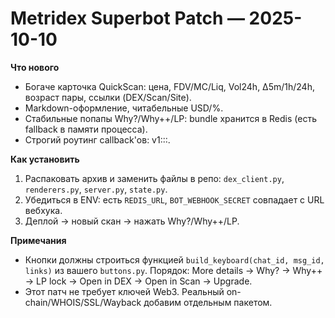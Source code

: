 
# Metridex Superbot Patch — 2025-10-10

**Что нового**
- Богаче карточка QuickScan: цена, FDV/MC/Liq, Vol24h, Δ5m/1h/24h, возраст пары, ссылки (DEX/Scan/Site).
- Markdown-оформление, читабельные USD/%.
- Стабильные попапы Why?/Why++/LP: bundle хранится в Redis (есть fallback в памяти процесса).
- Строгий роутинг callback'ов: v1:<ACTION>:<msgId>:<chatId>.

**Как установить**
1. Распаковать архив и заменить файлы в репо: `dex_client.py`, `renderers.py`, `server.py`, `state.py`.
2. Убедиться в ENV: есть `REDIS_URL`, `BOT_WEBHOOK_SECRET` совпадает с URL вебхука.
3. Деплой → новый скан → нажать Why?/Why++/LP.

**Примечания**
- Кнопки должны строиться функцией `build_keyboard(chat_id, msg_id, links)` из вашего `buttons.py`. Порядок:
  More details → Why? → Why++ → LP lock → Open in DEX → Open in Scan → Upgrade.
- Этот патч не требует ключей Web3. Реальный on-chain/WHOIS/SSL/Wayback добавим отдельным пакетом.

